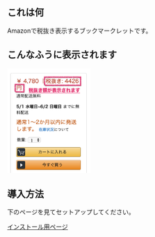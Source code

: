## これは何

Amazonで税抜き表示するブックマークレットです。

## こんなふうに表示されます

<img src="misc/pict/sc1.png" style="height:240px" />

## 導入方法

下のページを見てセットアップしてください。

[インストール用ページ](misc/install.html)
